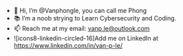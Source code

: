 - 👋 Hi, I’m @Vanphongle, you can call me Phong
- 📚 I’m a noob strying to Learn Cybersecurity and Coding.
- 📫 Reach me at my email: vanp.le@outlook.com
- ![icons8-linkedin-circled-16]Add me on LinkedIn at https://www.linkedin.com/in/van-p-le/

<!---
Vanphongle/Vanphongle is a ✨ special ✨ repository because its `README.md` (this file) appears on your GitHub profile.
You can click the Preview link to take a look at your changes.
--->
